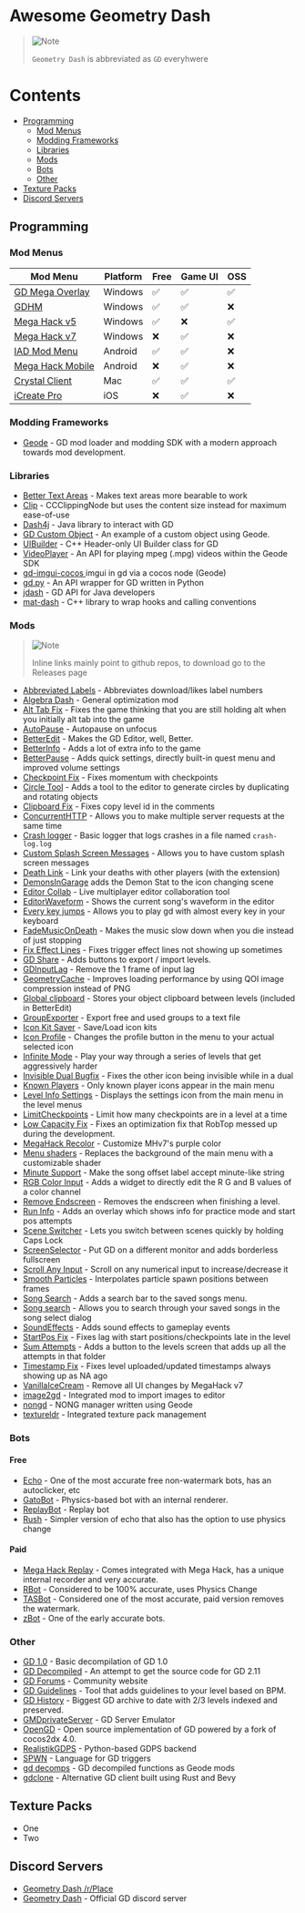 # Awesome Geometry Dash

> <picture>
>   <source media="(prefers-color-scheme: light)" srcset="https://raw.githubusercontent.com/Mqxx/GitHub-Markdown/main/blockquotes/badge/light-theme/note.svg">
>   <img alt="Note" src="https://raw.githubusercontent.com/Mqxx/GitHub-Markdown/main/blockquotes/badge/dark-theme/note.svg">
> </picture><br>
>
> `Geometry Dash` is abbreviated as `GD` everyhwere

# Contents
  - [Programming](#programming)
    - [Mod Menus](#mod-menus)
    - [Modding Frameworks](#modding-frameworks)
    - [Libraries](#libraries)
    - [Mods](#mods)
    - [Bots](#bots)
    - [Other](#other)
  - [Texture Packs](#texture-packs)
  - [Discord Servers](#discord-servers)

## Programming

### Mod Menus

| Mod Menu         | Platform | Free | Game UI | OSS |
|------------------|----------|------|---------|-----|
| [GD Mega Overlay](https://github.com/maxnut/GDMegaOverlay)  | Windows  | ✅    | ✅       | ✅   |
| [GDHM](https://youtu.be/o1SfCT0Vrvg)             | Windows  | ✅    | ✅       | ❌   |
| [Mega Hack v5](https://youtu.be/zJ-s7lvD1j4)    | Windows  | ✅    | ❌       | ✅   |
| [Mega Hack v7](https://absolllute.com/store/view_mega_hack_pro)    | Windows  | ❌    | ✅       | ❌   |
| [IAD Mod Menu](https://youtu.be/YNF_wk7uMuA)    | Android  | ✅    | ✅       | ❌   |
| [Mega Hack Mobile](https://absolllute.com/store/view_mega_hack_mobile) | Android  | ❌    | ✅       | ❌   |
| [Crystal Client](https://github.com/ninXout/Crystal-Client)   | Mac      | ✅    | ✅       | ✅   |
| [iCreate Pro](https://icreate.pro/)  | iOS  | ❌    | ✅       | ❌   |

### Modding Frameworks

- [Geode](https://geode-sdk.org/) - GD mod loader and modding SDK with a modern approach towards mod development.

### Libraries

- [Better Text Areas](https://gist.github.com/SMJSGaming/4c640b97d359cbaaa6844f2942065811) - Makes text areas more bearable to work
- [Clip](https://gist.github.com/HJfod/ba8e6b637874eaee1305f5d079e61a3a) - CCClippingNode but uses the content size instead for maximum ease-of-use
- [Dash4j](https://github.com/Alphatism/Dash4j) - Java library to interact with GD
- [GD Custom Object](https://github.com/camila314/gd-custom-object) - An example of a custom object using Geode.
- [UIBuilder](https://github.com/camila314/uibuilder) - C++ Header-only UI Builder class for GD
- [VideoPlayer](https://github.com/FigmentBoy/VideoPlayer) - An API for playing mpeg (.mpg) videos within the Geode SDK
- [gd-imgui-cocos
](https://github.com/matcool/gd-imgui-cocos) imgui in gd via a cocos node (Geode)
- [gd.py](https://github.com/nekitdev/gd.py) - An API wrapper for GD written in Python
- [jdash](https://github.com/Alex1304/jdash) - GD API for Java developers
- [mat-dash](https://github.com/matcool/mat-dash) - C++ library to wrap hooks and calling conventions

### Mods

> <picture>
>   <source media="(prefers-color-scheme: light)" srcset="https://raw.githubusercontent.com/Mqxx/GitHub-Markdown/main/blockquotes/badge/light-theme/note.svg">
>   <img alt="Note" src="https://raw.githubusercontent.com/Mqxx/GitHub-Markdown/main/blockquotes/badge/dark-theme/note.svg">
> </picture><br>
>
> Inline links mainly point to github repos, to download go to the Releases page

- [Abbreviated Labels](https://github.com/iAndyHD3/gd-mods) - Abbreviates download/likes label numbers
- [Algebra Dash](https://github.com/cgytrus/AlgebraDash) - General optimization mod
- [Alt Tab Fix](https://cdn.discordapp.com/attachments/837026406282035300/883648104442769428/AltTabFix-v1.0.dll) - Fixes the game thinking that you are still holding alt when you initially alt tab into the game
- [AutoPause](https://github.com/Alphatism/AutoPause) - Autopause on unfocus
- [BetterEdit](https://github.com/HJfod/BetterEdit) - Makes the GD Editor, well, Better.
- [BetterInfo](https://github.com/Cvolton/best-epic-gd-mods) - Adds a lot of extra info to the game
- [BetterPause](https://github.com/TpdeaX/BetterPause) - Adds quick settings, directly built-in quest menu and improved volume settings
- [Checkpoint Fix](https://github.com/FigmentBoy/Checkpoint-Fix) - Fixes momentum with checkpoints
- [Circle Tool](https://github.com/matcool/small-gd-mods/) - Adds a tool to the editor to generate circles by duplicating and rotating objects
- [Clipboard Fix](https://github.com/adafcaefc/GDClipboardFix) - Fixes copy level id in the comments
- [ConcurrentHTTP](https://github.com/Alphatism/ConcurrentHTTP) - Allows you to make multiple server requests at the same time
- [Crash logger](https://github.com/matcool/small-gd-mods/) - Basic logger that logs crashes in a file named `crash-log.log`
- [Custom Splash Screen Messages](https://cdn.discordapp.com/attachments/837026406282035300/874668273956974682/CustomSplash.dll) - Allows you to have custom splash screen messages
- [Death Link](https://github.com/Alphatism/DeathLink) - Link your deaths with other players (with the extension)
- [DemonsInGarage](https://github.com/Alphatism/DemonsInGarage) adds the Demon Stat to the icon changing scene
- [Editor Collab](https://github.com/altalk23/EditorCollab) - Live multiplayer editor collaboration tool
- [EditorWaveform](https://github.com/cgytrus/EditorWaveform) - Shows the current song's waveform in the editor
- [Every key jumps](https://github.com/matcool/small-gd-mods/) - Allows you to play gd with almost every key in your keyboard
- [FadeMusicOnDeath](https://github.com/cgytrus/FadeMusicOnDeath) - Makes the music slow down when you die instead of just stopping
- [Fix Effect Lines](https://github.com/matcool/small-gd-mods/) - Fixes trigger effect lines not showing up sometimes
- [GD Share](https://github.com/HJfod/GDShare-mod) - Adds buttons to export / import levels.
- [GDInputLag](https://github.com/theyareonit/GDInputLag) - Remove the 1 frame of input lag
- [GeometryCache](https://github.com/cgytrus/GeometryCache) - Improves loading performance by using QOI image compression instead of PNG
- [Global clipboard](https://github.com/matcool/small-gd-mods/) - Stores your object clipboard between levels (included in BetterEdit)
- [GroupExporter](https://github.com/iAndyHD3/GroupExporter) - Export free and used groups to a text file
- [Icon Kit Saver](https://cdn.discordapp.com/attachments/837026406282035300/846805633390346240/IconSave-v0.42.zip) - Save/Load icon kits
- [Icon Profile](https://github.com/iAndyHD3/small-gd-mods) - Changes the profile button in the menu to your actual selected icon
- [Infinite Mode](https://github.com/decoder0007/Infinite-Mode/releases) - Play your way through a series of levels that get aggressively harder
- [Invisible Dual Bugfix](https://cdn.discordapp.com/attachments/832728278539829248/888963223435485215/invisible-dual-bugfix.dll) - Fixes the other icon being invisible while in a dual
- [Known Players](https://github.com/iAndyHD3/small-gd-mods) - Only known player icons appear in the main menu
- [Level Info Settings](https://github.com/FigmentBoy/LevelInfoSettings) - Displays the settings icon from the main menu in the level menus
- [LimitCheckpoints](https://github.com/Alphatism/LimitCheckpoints) - Limit how many checkpoints are in a level at a time
- [Low Capacity Fix](https://github.com/Cvolton/best-epic-gd-mods/releases/download/more-button-v1.0.2/capacity-fix.dll) - Fixes an optimization fix that RobTop messed up during the development.
- [MegaHack Recolor](https://github.com/Ikszyon/MegaHack-Recolor) - Customize MHv7's purple color
- [Menu shaders](https://github.com/matcool/small-gd-mods/) - Replaces the background of the main menu with a customizable shader
- [Minute Support](https://github.com/iAndyHD3/gd-mods) - Make the song offset label accept minute-like string
- [RGB Color Input](https://github.com/matcool/small-gd-mods/) - Adds a widget to directly edit the R G and B values of a color channel
- [Remove Endscreen](https://github.com/iAndyHD3/gd-mods) - Removes the endscreen when finishing a level.
- [Run Info](https://github.com/matcool/small-gd-mods/) - Adds an overlay which shows info for practice mode and start pos attempts
- [Scene Switcher](https://cdn.discordapp.com/attachments/837026406282035300/898684171503939584/SceneSwitcher-v1.1.dll) - Lets you switch between scenes quickly by holding Caps Lock
- [ScreenSelector](https://github.com/cgytrus/ScreenSelector) - Put GD on a different monitor and adds borderless fullscreen
- [Scroll Any Input](https://cdn.discordapp.com/attachments/879435504653840424/879435852630085651/ScrollAnyInput-v1.1.dll) - Scroll on any numerical input to increase/decrease it
- [Smooth Particles](https://github.com/cgytrus/SmoothParticles) - Interpolates particle spawn positions between frames
- [Song Search](https://github.com/matcool/small-gd-mods) - Adds a search bar to the saved songs menu.
- [Song search](https://github.com/matcool/small-gd-mods/) - Allows you to search through your saved songs in the song select dialog
- [SoundEffects](SoundEffects) - Adds sound effects to gameplay events
- [StartPos Fix](https://github.com/FigmentBoy/StartPos-Fix) - Fixes lag with start positions/checkpoints late in the level
- [Sum Attempts](https://github.com/matcool/small-gd-mods/) - Adds a button to the levels screen that adds up all the attempts in that folder
- [Timestamp Fix](https://github.com/matcool/small-gd-mods/) - Fixes level uploaded/updated timestamps always showing up as NA ago
- [VanillaIceCream](https://github.com/Alphatism/VanillaIceCream) - Remove all UI changes by MegaHack v7
- [image2gd](https://github.com/iAndyHD3/image2gd) - Integrated mod to import images to editor
- [nongd](https://github.com/Fleeym/nongd) - NONG manager written using Geode
- [textureldr](https://github.com/poweredbypie/textureldr) - Integrated texture pack management


### Bots

#### Free

- [Echo](https://discord.com/invite/Ye3wSQBrxZ) - One of the most accurate free non-watermark bots, has an autoclicker, etc
- [GatoBot](https://github.com/CattoDev/GatoBot) - Physics-based bot with an internal renderer.
- [ReplayBot](https://github.com/matcool/ReplayBot) - Replay bot
- [Rush](https://discord.gg/wtgHDpTnMS) - Simpler version of echo that also has the option to use physics change

#### Paid

- [Mega Hack Replay](https://absolllute.com/) - Comes integrated with Mega Hack, has a unique internal recorder and very accurate.
- [RBot](https://discord.gg/zgAXykk3Uq) - Considered to be 100% accurate, uses Physics Change 
- [TASBot](https://discord.com/invite/HMavzxs9je) - Considered one of the most accurate, paid version removes the watermark.
- [zBot](https://zbot.figmentcoding.me/) - One of the early accurate bots.

### Other

- [GD 1.0](https://github.com/Wyliemaster/Geometry-Dash-1.0) - Basic decompilation of GD 1.0
- [GD Decompiled](https://github.com/Wyliemaster/GD-Decompiled) - An attempt to get the source code for GD 2.11
- [GD Forums](https://www.gdforums.com/) - Community website
- [GD Guidelines](https://github.com/LoL123413/GD-Guidelines) - Tool that adds guidelines to your level based on BPM.
- [GD History](https://history.geometrydash.eu/) - Biggest GD archive to date with 2/3 levels indexed and preserved. 
- [GMDprivateServer](https://github.com/Cvolton/GMDprivateServer) - GD Server Emulator
- [OpenGD](https://github.com/Open-GD/OpenGD) - Open source implementation of GD powered by a fork of cocos2dx 4.0.
- [RealistikGDPS](https://github.com/RealistikDash/RealistikGDPS) - Python-based GDPS backend
- [SPWN](https://github.com/Spu7Nix/SPWN-language) - Language for GD triggers
- [gd decomps](https://github.com/matcool/gd-decomps) - GD decompiled functions as Geode mods
- [gdclone](https://github.com/opstic/gdclone) - Alternative GD client built using Rust and Bevy



## Texture Packs

- One
- Two

## Discord Servers

- [Geometry Dash /r/Place](https://discord.gg/hZj5evMRZr)
- [Geometry Dash](https://discord.gg/geometrydash) - Official GD discord server
